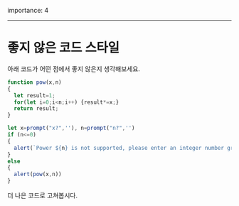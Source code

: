 importance: 4

---

# 좋지 않은 코드 스타일

아래 코드가 어떤 점에서 좋지 않은지 생각해보세요.

```js no-beautify
function pow(x,n)
{
  let result=1;
  for(let i=0;i<n;i++) {result*=x;}
  return result;
}

let x=prompt("x?",''), n=prompt("n?",'')
if (n<=0)
{
  alert(`Power ${n} is not supported, please enter an integer number greater than zero`);
}
else
{
  alert(pow(x,n))
}
```

더 나은 코드로 고쳐봅시다.
